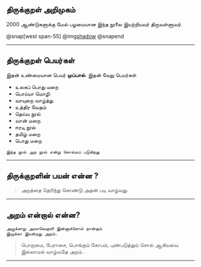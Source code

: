 ## திருக்குறள் அறிமுகம்

2000 ஆண்டுகளுக்கு மேல் பழமையான இந்த நூலை இயற்றியவர் திருவள்ளுவர்.

@snap[west span-55]
@img[shadow](assets/img/valluvar.png)
@snapend

---

## திருக்குறள் பெயர்கள்

இதன் உண்மையான பெயர் **முப்பால்**. இதன் வேறு பெயர்கள்

* உலகப்  பொது  மறை 
* பொய்யா மொழி 
* வாயுறை  வாழ்த்து 
* உத்திர வேதம் 
* தெய்வ  நூல் 
* வான் மறை 
* ஈரடி நூல் 
* தமிழ் மறை 
* பொது மறை 


```
இந்த நூல் அற நூல் என்று சொல்லப் படுகிறது
```

---

## திருக்குறளின் பயன் என்ன ?


> அறத்தை தெரிந்து கொண்டு அதன் படி வாழ்வது.

---

## அறம் என்றால் என்ன?


```
அழுக்காறு அவாவெகுளி இன்னாச்சொல் நான்கும்
இழுக்கா இயன்றது அறம்.
```

> பொறாமை, பேராசை, பொங்கும் கோபம், புண்படுத்தும் சொல் ஆகியவை
> இல்லாமல் வாழ்வதே அறம் .



---
